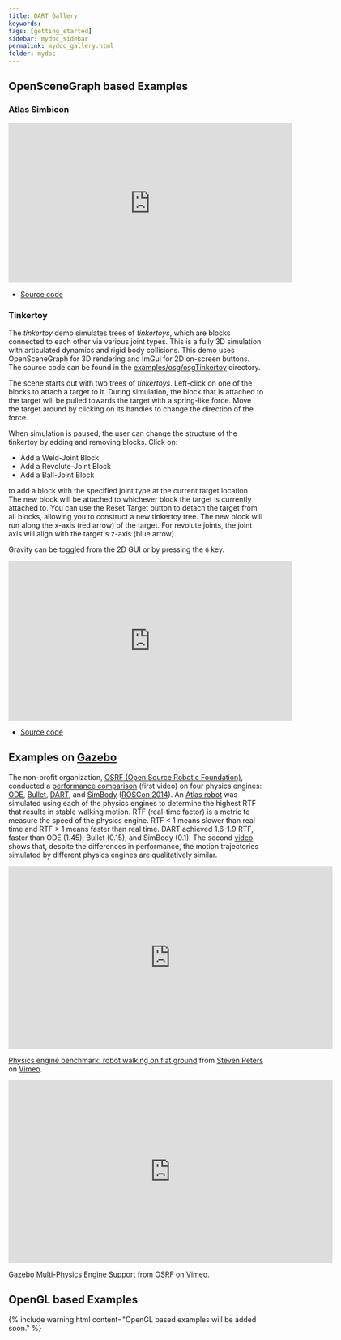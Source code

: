 ```yaml
---
title: DART Gallery
keywords: 
tags: [getting_started]
sidebar: mydoc_sidebar
permalink: mydoc_gallery.html
folder: mydoc
---
```


## OpenSceneGraph based Examples

### Atlas Simbicon

<iframe width="560" height="315" src="https://www.youtube.com/embed/Ve_MRMTvGX8" frameborder="0" allowfullscreen></iframe>

* [Source code](https://github.com/dartsim/dart/tree/release-6.1/examples/osg/osgAtlasSimbicon)

### Tinkertoy

The *tinkertoy* demo simulates trees of *tinkertoys*, which are blocks connected to each other via various joint types. This is a fully 3D simulation with articulated dynamics and rigid body collisions. This demo uses OpenSceneGraph for 3D rendering and ImGui for 2D on-screen buttons. The source code can be found in the [examples/osg/osgTinkertoy](https://github.com/dartsim/dart/tree/release-6.1/examples/osg/osgTinkertoy) directory.

The scene starts out with two trees of *tinkertoys*. Left-click on one of the blocks to attach a target to it. During simulation, the block that is attached to the target will be pulled towards the target with a spring-like force. Move the target around by clicking on its handles to change the direction of the force.

When simulation is paused, the user can change the structure of the tinkertoy by adding and removing blocks. Click on:

- <span class="label label-default">Add a Weld-Joint Block</span>
- <span class="label label-default">Add a Revolute-Joint Block</span>
- <span class="label label-default">Add a Ball-Joint Block</span>

to add a block with the specified joint type at the current target location. The new block will be attached to whichever block the target is currently attached to. You can use the <span class="label label-default">Reset Target</span> button to detach the target from all blocks, allowing you to construct a new tinkertoy tree. The new block will run along the x-axis (red arrow) of the target. For revolute joints, the joint axis will align with the target's z-axis (blue arrow).

Gravity can be toggled from the 2D GUI or by pressing the `G` key.

<iframe width="560" height="315" src="https://www.youtube.com/embed/FiKtZWShv2M" frameborder="0" allowfullscreen></iframe>

* [Source code](https://github.com/dartsim/dart/tree/release-6.1/examples/osg/osgTinkertoy)

## Examples on [Gazebo](http://www.gazebosim.org/)

The non-profit organization, [OSRF (Open Source Robotic Foundation)](http://www.osrfoundation.org/), conducted a [performance comparison](https://vimeo.com/105584932) (first video) on four physics engines: [ODE](http://www.ode.org/), [Bullet](http://bulletphysics.org/), [DART](http://dartsim.github.io/), and [SimBody](https://simtk.org/projects/simbody) ([ROSCon 2014](http://www.osrfoundation.org/wordpress2/wp-content/uploads/2015/04/roscon2014_scpeters.pdf)). An [Atlas robot](http://www.bostondynamics.com/robot_Atlas.html) was simulated using each of the physics engines to determine the highest RTF that results in stable walking motion. RTF (real-time factor) is a metric to measure the speed of the physics engine. RTF < 1 means slower than real time and RTF > 1 means faster than real time. DART achieved 1.6-1.9 RTF, faster than ODE (1.45), Bullet (0.15), and SimBody (0.1). The second [video](https://vimeo.com/84443645) shows that, despite the differences in performance, the motion trajectories simulated by different physics engines are qualitatively similar.

<iframe src="https://player.vimeo.com/video/105584932" width="640" height="360" frameborder="0" webkitallowfullscreen mozallowfullscreen allowfullscreen></iframe>
<p><a href="https://vimeo.com/105584932">Physics engine benchmark: robot walking on flat ground</a> from <a href="https://vimeo.com/user10437789">Steven Peters</a> on <a href="https://vimeo.com">Vimeo</a>.</p>

<iframe src="https://player.vimeo.com/video/84443645" width="640" height="360" frameborder="0" webkitallowfullscreen mozallowfullscreen allowfullscreen></iframe>
<p><a href="https://vimeo.com/84443645">Gazebo Multi-Physics Engine Support</a> from <a href="https://vimeo.com/osrfoundation">OSRF</a> on <a href="https://vimeo.com">Vimeo</a>.</p>

## OpenGL based Examples

{% include warning.html content="OpenGL based examples will be added soon." %}

